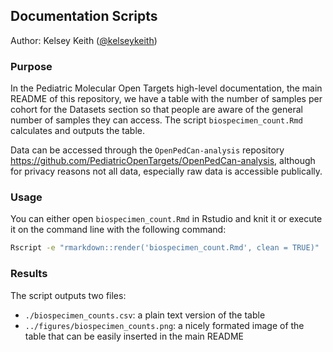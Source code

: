 ## Documentation Scripts
Author: Kelsey Keith ([@kelseykeith]())

### Purpose

In the Pediatric Molecular Open Targets high-level documentation, the main README of this repository, we have a table with the number of samples per cohort for the Datasets section so that people are aware of the general number of samples they can access. The script `biospecimen_count.Rmd` calculates and outputs the table.

Data can be accessed through the `OpenPedCan-analysis` repository <https://github.com/PediatricOpenTargets/OpenPedCan-analysis>, although for privacy reasons not all data, especially raw data is accessible publically. 

### Usage

You can either open `biospecimen_count.Rmd` in Rstudio and knit it or execute it on the command line with the following command:

```bash
Rscript -e "rmarkdown::render('biospecimen_count.Rmd', clean = TRUE)"
```

### Results

The script outputs two files:

- `./biospecimen_counts.csv`: a plain text version of the table
- `../figures/biospecimen_counts.png`: a nicely formated image of the table that can be easily inserted in the main README

<br><br>